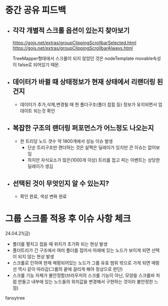 # 중간 공유 피드백

- ## 각각 개별적 스크롤 옵션이 있는지 찾아보기

  https://gojs.net/extras/groupClippingScrollbarSelected.html
  https://gojs.net/extras/groupClippingScrollbarAlways.html

  TreeMapper형태에서 스크롤이 되지 않았던 것은 nodeTemplate movable속성이 false로 되어있기 때문.

- ## 데이터가 바뀔 때 상태정보가 현재 상태에서 리랜더링 된건지

  - 데이터가 추가,삭제,변경될 때 현 폴더구조(폴더 접힘 등) 정보가 유지되면서 업데이트 되는것 확인

- ## 복잡한 구조의 랜더링 퍼포먼스가 어느정도 나오는지

  - 한 트리당 노드 갯수 약 1800개에서 성능 이슈 발생
    - 단순 트리구조만 랜더하는 것은 살짝은 딜레이가 있지만 큰 이슈는 없어보임
    - 하지만 자식요소가 많은(1000개 이상) 트리를 접고 피는 이벤트는 상당한 딜레이가 생김

- ## 선택된 것이 무엇인지 알 수 있는지?
  - 확인 완료, 색상 변화 완료

# 그룹 스크롤 적용 후 이슈 사항 체크

24.04.21(금)

- 폴더를 펼치고 접을 때 위치가 초기화 되는 현상 발생
- 폴더트리가 긴 구조에서 여러 폴더를 접어서 아래에 있는 노드가 보이게 되면 선택이 되지 않는 현상 발생
- 스크롤로 인하여 현재 매핑되어있는 노드가 그룹 유효 범위 밖으로 가게 되면 매핑선 역시 같이 따라감(그룹의 끝에 걸리게 해야 정상으로 판단)
- 스크롤 기능 자체가 불안정함(브라우저의 스크롤 기능이 아닌, 모양을 스크롤바 처럼 만들고 내부에 있는 노드들의 위치값을 변경해서 구현하는 것이라 불안정한 느낌)

fansytree